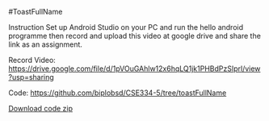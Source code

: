 #ToastFullName

Instruction
Set up Android Studio on your PC and run the hello android programme then record and upload this
video at google drive and share the link as an assignment.

Record Video:
https://drive.google.com/file/d/1pVOuGAhlw12x6hqLQ1jk1PHBdPzSIprl/view?usp=sharing

Code: https://github.com/biplobsd/CSE334-5/tree/toastFullName

[Download code zip](https://github.com/biplobsd/CSE334-5/archive/refs/heads/toastFullName.zip)
